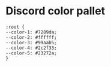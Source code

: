 # Discord color pallet

```
:root {
--color-1: #7289da;
--color-2: #ffffff;
--color-3: #99aab5;
--color-4: #2c2f33;
--color-5: #23272a;
}

```
